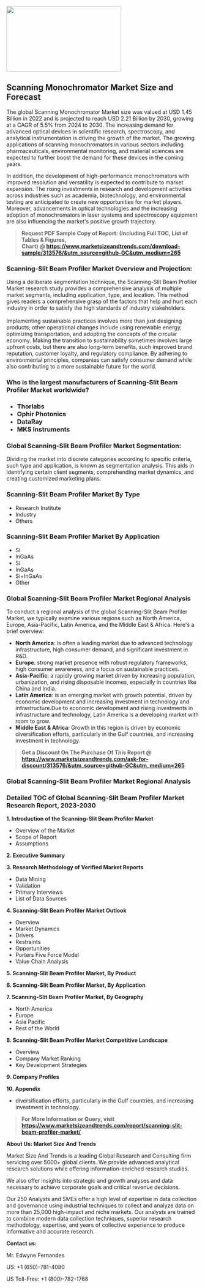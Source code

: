 <p><img class="alignnone size-medium wp-image-20088" src="https://ffe5etoiles.com/wp-content/uploads/2024/12/MST1-300x171.png" alt="" width="300" height="171" /></p><h2>Scanning Monochromator Market Size and Forecast</h2><p>The global Scanning Monochromator Market size was valued at USD 1.45 Billion in 2022 and is projected to reach USD 2.21 Billion by 2030, growing at a CAGR of 5.5% from 2024 to 2030. The increasing demand for advanced optical devices in scientific research, spectroscopy, and analytical instrumentation is driving the growth of the market. The growing applications of scanning monochromators in various sectors including pharmaceuticals, environmental monitoring, and material sciences are expected to further boost the demand for these devices in the coming years.</p><p>In addition, the development of high-performance monochromators with improved resolution and versatility is expected to contribute to market expansion. The rising investments in research and development activities across industries such as academia, biotechnology, and environmental testing are anticipated to create new opportunities for market players. Moreover, advancements in optical technologies and the increasing adoption of monochromators in laser systems and spectroscopy equipment are also influencing the market's positive growth trajectory.</p></p><blockquote id="" class=""><strong>Request PDF Sample Copy of Report: (Including Full TOC, List of Tables &amp; Figures, Chart)&nbsp;@&nbsp;<strong><a href="https://www.marketsizeandtrends.com/download-sample/313576/&utm_source=github-GC&utm_medium=265" target="_blank">https://www.marketsizeandtrends.com/download-sample/313576/&utm_source=github-GC&utm_medium=265</a></strong></strong></blockquote><h3 id="" class="">Scanning-Slit Beam Profiler Market&nbsp;Overview and Projection:</h3><p id="" class="">Using a deliberate segmentation technique, the Scanning-Slit Beam Profiler Market research study provides a comprehensive analysis of multiple market segments, including application, type, and location. This method gives readers a comprehensive grasp of the factors that help and hurt each industry in order to satisfy the high standards of industry stakeholders. <br /> <br />Implementing sustainable practices involves more than just designing products; other operational changes include using renewable energy, optimizing transportation, and adopting the concepts of the circular economy. Making the transition to sustainability sometimes involves large upfront costs, but there are also long-term benefits, such improved brand reputation, customer loyalty, and regulatory compliance. By adhering to environmental principles, companies can satisfy consumer demand while also contributing to a more sustainable future for the world.</p><h3 id="" class="">Who is the largest manufacturers of&nbsp;Scanning-Slit Beam Profiler Market worldwide?</h3><h3 class=""><p><ul><li>Thorlabs </li><li> Ophir Photonics </li><li> DataRay </li><li> MKS Instruments</li></ul></p></h3><h3 id="" class="">Global&nbsp;Scanning-Slit Beam Profiler Market Segmentation:</h3><p id="" class="">Dividing the market into discrete categories according to specific criteria, such type and application, is known as segmentation analysis. This aids in identifying certain client segments, comprehending market dynamics, and creating customized marketing plans.</p><h3 id="" class="">Scanning-Slit Beam Profiler Market&nbsp;By Type</h3><p><p><ul><li>Research Institute</li><li> Industry</li><li> Others</p></li></ul></p></p><h3 id="" class="">Scanning-Slit Beam Profiler Market&nbsp;By Application</h3><p class=""><p><ul><li>Si</li><li> InGaAs</li><li> Si</li><li> InGaAs</li><li> Si+InGaAs</li><li> Other</li></ul></p></p><h3 id="" class="">Global Scanning-Slit Beam Profiler Market Regional Analysis</h3><p id="" class="">To conduct a regional analysis of the global Scanning-Slit Beam Profiler Market, we typically examine various regions such as North America, Europe, Asia-Pacific, Latin America, and the Middle East &amp; Africa. Here's a brief overview:</p><ul><li><strong>North America</strong>: is often a leading market due to advanced technology infrastructure, high consumer demand, and significant investment in R&amp;D.</li><li><strong>Europe</strong>: strong market presence with robust regulatory frameworks, high consumer awareness, and a focus on sustainable practices.</li><li><strong>Asia-Pacific</strong>: a rapidly growing market driven by increasing population, urbanization, and rising disposable incomes, especially in countries like China and India.</li><li><strong>Latin America</strong>: is an emerging market with growth potential, driven by economic development and increasing investment in technology and infrastructure.Due to economic development and rising investments in infrastructure and technology, Latin America is a developing market with room to grow.</li><li><strong>Middle East &amp; Africa</strong>: Growth in this region is driven by economic diversification efforts, particularly in the Gulf countries, and increasing investment in technology.</li></ul><blockquote id="" class=""><strong>Get a Discount On The Purchase Of This Report @ <strong><a href="https://www.marketsizeandtrends.com/ask-for-discount/313576/&utm_source=github-GC&utm_medium=265" target="_blank">https://www.marketsizeandtrends.com/ask-for-discount/313576/&utm_source=github-GC&utm_medium=265</a></strong></strong></blockquote><h3 id="" class="">Global Scanning-Slit Beam Profiler Market Regional Analysis</h3><h3 id="" class="">Detailed TOC of Global Scanning-Slit Beam Profiler Market Research Report, 2023-2030</h3><p id="" class=""><strong>1. Introduction of the Scanning-Slit Beam Profiler Market</strong></p><ul><li>Overview of the Market</li><li>Scope of Report</li><li>Assumptions</li></ul><p id="" class=""><strong>2. Executive Summary</strong></p><p id="" class=""><strong>3. Research Methodology of Verified Market Reports</strong></p><ul><li>Data Mining</li><li>Validation</li><li>Primary Interviews</li><li>List of Data Sources</li></ul><p id="" class=""><strong>4. Scanning-Slit Beam Profiler Market Outlook</strong></p><ul><li>Overview</li><li>Market Dynamics</li><li>Drivers</li><li>Restraints</li><li>Opportunities</li><li>Porters Five Force Model</li><li>Value Chain Analysis</li></ul><p id="" class=""><strong>5. Scanning-Slit Beam Profiler Market, By Product</strong></p><p id="" class=""><strong>6. Scanning-Slit Beam Profiler Market, By Application</strong></p><p id="" class=""><strong>7. Scanning-Slit Beam Profiler Market, By Geography</strong></p><ul><li>North America</li><li>Europe</li><li>Asia Pacific</li><li>Rest of the World</li></ul><p id="" class=""><strong>8. Scanning-Slit Beam Profiler Market Competitive Landscape</strong></p><ul><li>Overview</li><li>Company Market Ranking</li><li>Key Development Strategies</li></ul><p id="" class=""><strong>9. Company Profiles</strong></p><p id="" class=""><strong>10. Appendix</strong></p><ul><li>diversification efforts, particularly in the Gulf countries, and increasing investment in technology.</li></ul><blockquote id="" class=""><strong>For More Information or Query, visit <strong><strong><a href="https://www.marketsizeandtrends.com/report/scanning-slit-beam-profiler-market/" target="_blank">https://www.marketsizeandtrends.com/report/scanning-slit-beam-profiler-market/</a></strong></strong></strong></blockquote><p id="" class=""><strong>About Us: Market Size And Trends</strong></p><p id="" class="">Market Size And Trends is a leading Global Research and Consulting firm servicing over 5000+ global clients. We provide advanced analytical research solutions while offering information-enriched research studies.</p><p id="" class="">We also offer insights into strategic and growth analyses and data necessary to achieve corporate goals and critical revenue decisions.</p><p id="" class="">Our 250 Analysts and SMEs offer a high level of expertise in data collection and governance using industrial techniques to collect and analyze data on more than 25,000 high-impact and niche markets. Our analysts are trained to combine modern data collection techniques, superior research methodology, expertise, and years of collective experience to produce informative and accurate research.</p><p id="" class=""><strong>Contact us:</strong></p><p id="" class="">Mr. Edwyne Fernandes</p><p id="" class="">US: +1 (650)-781-4080</p><p id="" class="">US Toll-Free: +1 (800)-782-1768</p>
